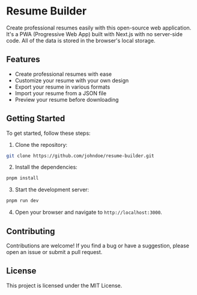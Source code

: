 # Resume Builder

Create professional resumes easily with this open-source web application.
It's a PWA (Progressive Web App) built with Next.js with no server-side code. All of the data is stored in the browser's local storage.

## Features

- Create professional resumes with ease
- Customize your resume with your own design
- Export your resume in various formats
- Import your resume from a JSON file
- Preview your resume before downloading

## Getting Started

To get started, follow these steps:

1. Clone the repository:

```bash
git clone https://github.com/johndoe/resume-builder.git
```

2. Install the dependencies:

```bash
pnpm install
```

3. Start the development server:

```bash
pnpm run dev
```

4. Open your browser and navigate to `http://localhost:3000`.

## Contributing

Contributions are welcome! If you find a bug or have a suggestion, please open an issue or submit a pull request.

## License

This project is licensed under the MIT License.
